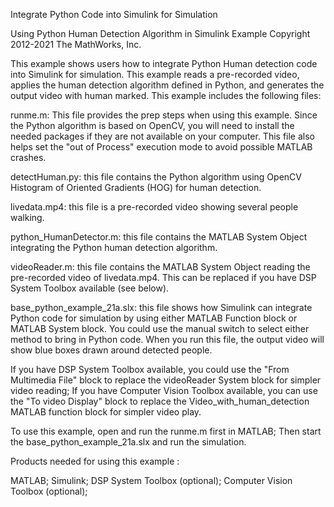 Integrate Python Code into Simulink for Simulation

Using Python Human Detection Algorithm in Simulink Example
Copyright 2012-2021 The MathWorks, Inc.

This example shows users how to integrate Python Human detection code into Simulink for simulation. This example reads a pre-recorded video, applies the human detection algorithm defined in Python, and generates the output video with human marked. This example includes the following files:

runme.m: This file provides the prep steps when using this example. Since the Python algorithm is based on OpenCV, you will need to install the needed packages if they are not available on your computer. This file also helps set the "out of Process" execution mode to avoid possible MATLAB crashes.   


detectHuman.py: this file contains the Python algorithm using OpenCV Histogram of Oriented Gradients (HOG) for human detection. 

livedata.mp4: this file is a pre-recorded video showing several people walking.  

python_HumanDetector.m: this file contains the MATLAB System Object integrating the Python human detection algorithm.

videoReader.m: this file contains the MATLAB System Object reading the pre-recorded video of livedata.mp4. This can be replaced if you have DSP System Toolbox available (see below). 

base_python_example_21a.slx: this file shows how Simulink can integrate Python code for simulation by using either MATLAB Function block or MATLAB System block. You could use the manual switch to select either method to bring in Python code. When you run this file, the output video will show blue boxes drawn around detected people.  

If you have DSP System Toolbox available, you could use the "From Multimedia File" block to replace the videoReader System block for simpler video reading; If you have Computer Vision Toolbox available, you can use the "To video Display" block to replace the Video_with_human_detection MATLAB function block for simpler video play.  

To use this example, open and run the runme.m first in MATLAB; Then start the base_python_example_21a.slx and run the simulation.   

Products needed for using this example :

MATLAB; 
Simulink; 
DSP System Toolbox (optional); 
Computer Vision Toolbox (optional); 